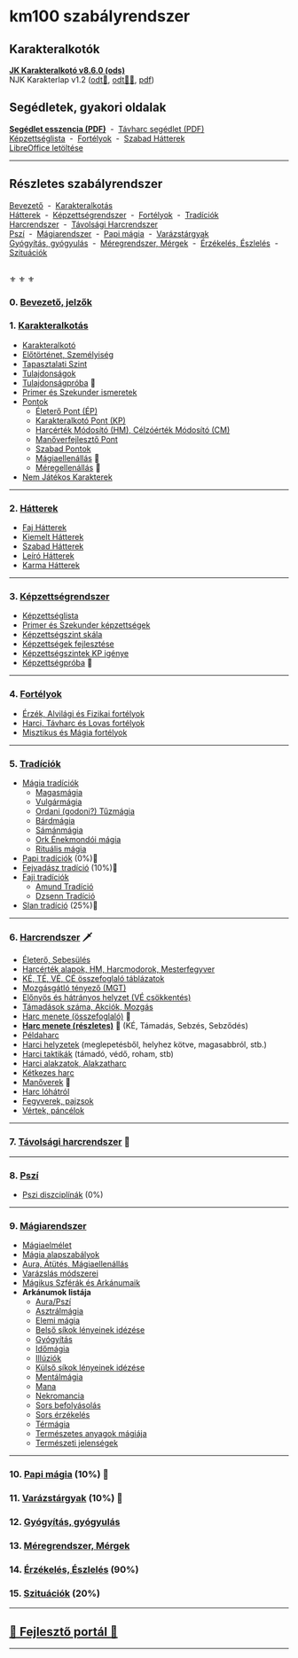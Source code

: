 # km100 szabályrendszer

## Karakteralkotók

**[JK Karakteralkotó v8.6.0 (ods)](https://github.com/kaktusztea/km100/raw/master/segedlet/karakteralkoto_v8.6.0.ods?raw=true)**\
NJK Karakterlap v1.2 ([odt📄](https://github.com/kaktusztea/km100/raw/master/segedlet/km100_NJK_karlap_v1.2.odt?raw=true), [odt📄📄](https://github.com/kaktusztea/km100/raw/master/segedlet/km100_NJK_karlap_v1.2_ketoldalas.odt), [pdf](https://github.com/kaktusztea/km100/raw/master/segedlet/km100_NJK_karlap_v1.2.pdf?raw=true))

## Segédletek, gyakori oldalak

**[Segédlet esszencia (PDF)](https://github.com/kaktusztea/km100/raw/master/segedlet/km100_segedlet_ingame.pdf?raw=true)**&nbsp;&nbsp;-&nbsp;&nbsp;[Távharc segédlet (PDF)](https://github.com/kaktusztea/km100/raw/master/segedlet/km100_segedlet_tavharc.pdf?raw=true)\
[Képzettséglista](031_kepzettseglista.md) &nbsp;-&nbsp; [Fortélyok](040_fortelyok.md) &nbsp;-&nbsp; [Szabad Hátterek](023_szabad_hatterek.md)\
&#8203;<!-- markdown-link-check-disable -->[LibreOffice letöltése](https://www.libreoffice.org/download/download/)<!-- markdown-link-check-enable --> 

---
## Részletes szabályrendszer

[Bevezető](#0-bevezet%C5%91-jelz%C5%91k) &nbsp;-&nbsp; [Karakteralkotás](#1-karakteralkot%C3%A1s)\
[Hátterek](#2-h%C3%A1tterek)  &nbsp;-&nbsp; [Képzettségrendszer](#3-k%C3%A9pzetts%C3%A9grendszer) &nbsp;-&nbsp; [Fortélyok](#4-fort%C3%A9lyok) &nbsp;-&nbsp; [Tradíciók](#5-trad%C3%ADci%C3%B3k)\
[Harcrendszer](#6-harcrendszer) &nbsp;-&nbsp; [Távolsági Harcrendszer](#7-t%C3%A1vols%C3%A1gi-harcrendszer)\
[Pszí](#8-pszi) &nbsp;-&nbsp; [Mágiarendszer](#9-m%C3%A1giarendszer) &nbsp;-&nbsp; [Papi mágia](#10-papi-m%C3%A1gia-10-) &nbsp;-&nbsp; [Varázstárgyak](#11-var%C3%A1zst%C3%A1rgyak--10-)\
[Gyógyítás, gyógyulás](#12-gy%C3%B3gy%C3%ADt%C3%A1s-gy%C3%B3gyul%C3%A1s) &nbsp;-&nbsp; [Méregrendszer, Mérgek](#13-m%C3%A9regrendszer-m%C3%A9rgek) &nbsp;-&nbsp; [Érzékelés, Észlelés](#14-%C3%A9rz%C3%A9kel%C3%A9s-%C3%A9szlel%C3%A9s-90) &nbsp;-&nbsp; [Szituációk](#15-szitu%C3%A1ci%C3%B3k-20)

<br />
⚜️ ⚜️ ⚜️

### 0. [Bevezető, jelzők](000_bevezeto.md)

### 1. [Karakteralkotás](010_karakteralkotas.md)

- [Karakteralkotó](011_karakteralkoto.md)
- [Előtörténet, Személyiség](012_elotortenet_szemelyiseg.md)
- [Tapasztalati Szint](013_tsz_szintlepes.md)
- [Tulajdonságok](014_tulajdonsagok.md)
- [Tulajdonságpróba](015_tulajdonsagproba.md) 🎲
- [Primer és Szekunder ismeretek](016_primer_szekunder_ismeretek.md)
- [Pontok](017_00_pontok.md)
  - [Életerő Pont (ÉP)](017_01_ep.md)
  - [Karakteralkotó Pont (KP)](017_02_kp.md)
  - [Harcérték Módosító (HM), Célzóérték Módosító (CM)](017_03_hm_cm.md)
  - [Manőverfejlesztő Pont](017_04_mfp.md)
  - [Szabad Pontok](017_05_szp.md)
  - [Mágiaellenállás](017_06_magiaellenallas.md) 🎲
  - [Méregellenállás](017_07_meregellenallas.md) 🎲
- [Nem Játékos Karakterek](018_njk.md)

---
### 2. [Hátterek](020_hattererek.md)

  - [Faj Hátterek](021_faj_hatterek.md)
  - [Kiemelt Hátterek](022_kiemelt_hatterek.md)
  - [Szabad Hátterek](023_szabad_hatterek.md)
  - [Leíró Hátterek](024_leiro_hatterek.md)
  - [Karma Hátterek](025_karma_hatterek.md)

---
### 3. [Képzettségrendszer](030_kepzettsegrendszer.md)

- [Képzettséglista](031_kepzettseglista.md)
- [Primer és Szekunder képzettségek](032_primer_szekunder_kepzettsegek.md)
- [Képzettségszint skála](033_kepzettsegszint_skala.md)
- [Képzettségek fejlesztése](034_kepzettsegek_fejlesztese.md)
- [Képzettségszintek KP igénye](035_kepzettsegszintek_kp_igenye.md)
- [Képzettségpróba](036_kepzettsegproba.md) 🎲

---
### 4. [Fortélyok](040_fortelyok.md)

  - [Érzék, Alvilági és Fizikai fortélyok](041_altalanos_fortelyok.md)
  - [Harci, Távharc és Lovas fortélyok](042_harci_fortelyok.md)
  - [Misztikus és Mágia fortélyok](043_misztikus_magia_fortelyok.md)

---
### 5. [Tradíciók](050_tradiciok.md)
- [Mágia tradíciók](051_00_magia_tradiciok.md)
  -  [Magasmágia](051_01_magasmagia.md)
  - [Vulgármágia](051_02_vulgarmagia.md)
  - [Ordani (godoni?) Tűzmágia](051_03_ordani_tuzmagia.md)
  - [Bárdmágia](051_04_bardmagia.md)
  - [Sámánmágia](051_05_samanmagia.md)
  - [Ork Énekmondói mágia](051_06_ork_enekmondoi_magia.md)
  - [Rituális mágia](051_07_ritualis_magia.md)
- [Papi tradíciók](052_00_papi_tradiciok.md) (0%)🚧
- [Fejvadász tradíció](053_fejvadasz_tradicio.md) (10%)🚧
- [Faji tradíciók](054_00_faji_tradiciok.md)
   - [Amund Tradíció](054_02_amund_tradicio.md)
   - [Dzsenn Tradíció](054_01_dzsenn_tradicio.md)
- [Slan tradíció](055_slan_tradicio.md) (25%)🚧

---
### 6. [Harcrendszer](060_00_harcrendszer.md) 🗡️

- [Életerő, Sebesülés](060_01_eletero.md)
- [Harcérték alapok, HM, Harcmodorok, Mesterfegyver](060_02_harcertekek_elemei.md)
- [KÉ, TÉ, VÉ, CÉ összefoglaló táblázatok](060_03_ke_te_ve_ce.md)
- [Mozgásgátló tényező (MGT)](060_04_mgt.md)
- [Előnyös és hátrányos helyzet (VÉ csökkentés)](060_05_elonyos_hatranyos_helyzet.md)
- [Támadások száma, Akciók, Mozgás](060_06_tamadasok_szama__akcio__mozgas.md)
- [Harc menete (összefoglaló)](060_07_harc_menete_osszefoglalas.md) 🎲
- **[Harc menete (részletes)](060_08_harc_menete_reszletes.md)** 🎲 (KÉ, Támadás, Sebzés, Sebződés)
- [Példaharc](060_09_peldaharc.md)
- [Harci helyzetek](060_10_harci_helyzetek.md) (meglepetésből, helyhez kötve, magasabbról, stb.)
- [Harci taktikák](060_11_harci_taktikak.md) (támadó, védő, roham, stb)
- [Harci alakzatok, Alakzatharc](060_12_harci_alakzatok.md)
- [Kétkezes harc](060_13_ketkezes_harc.md)
- [Manőverek](060_14_manoverek.md) 🎲
- [Harc lóhátról](060_15_harc_lohartol.md)
- [Fegyverek, pajzsok](060_16_fegyverek.md)
- [Vértek, páncélok](060_17_vertek_pancelok.md)

---
### 7. [Távolsági harcrendszer](070_tavolsagi_harc.md) 🏹

---
### 8. [Pszí](080_pszi.md)
- [Pszi diszciplínák](081_pszi_diszciplinak.md) (0%)

---
### 9. [Mágiarendszer](090_magiarendszer.md)
- [Mágiaelmélet](091_magiaelmelet.md)
- [Mágia alapszabályok](092_magia_alapszabalyok.md)
- [Aura, Átütés, Mágiaellenállás](094_aura_atutes_magiaellenallas.md)
- [Varázslás módszerei](095_varazslas_modszerei.md)
- [Mágikus Szférák és Arkánumaik](096_magikus_szferak_arkanumok.md)
- **Arkánumok listája**
  - [Aura/Pszí](magia.arkanumok/aura_pszi.md)
  - [Asztrálmágia](magia.arkanumok/asztralmagia.md)
  - [Elemi mágia](magia.arkanumok/elemi_magia.md)
  - [Belső síkok lényeinek idézése](magia.arkanumok/idezes.belso.sikok.md)
  - [Gyógyítás](magia.arkanumok/gyogyitas.md)
  - [Időmágia](magia.arkanumok/idomagia.md)
  - [Illúziók](magia.arkanumok/illuziok.md)
  - [Külső síkok lényeinek idézése](magia.arkanumok/idezes.kulso.sikok.md)
  - [Mentálmágia](magia.arkanumok/mentalmagia.md)
  - [Mana](magia.arkanumok/mana.md)
  - [Nekromancia](magia.arkanumok/nekromancia.md)
  - [Sors befolyásolás](magia.arkanumok/sors.befolyasolas.md)
  - [Sors érzékelés](magia.arkanumok/sors.erzekeles.md)
  - [Térmágia](magia.arkanumok/termagia.md)
  - [Természetes anyagok mágiája](magia.arkanumok/termeszetes.anyagok.magiaja.md)
  - [Természeti jelenségek](magia.arkanumok/termeszeti.jelensegek.md)

---
### 10. [Papi mágia](100_papimagia.md) (10%) 🚧

### 11. [Varázstárgyak](110_varazstargyak.md)  (10%) 🚧

### 12. [Gyógyítás, gyógyulás](120_gyogyitas_gyogyulas.md)

### 13. [Méregrendszer, Mérgek](130_meregrendszer.md)

### 14. [Érzékelés, Észlelés](140_erzekeles_eszleles.md) (90%)

### 15. [Szituációk](150_szituaciok.md) (20%)

---
## [🚧 Fejlesztő portál 🚧](https://github.com/kaktusztea/km100/wiki)

---
